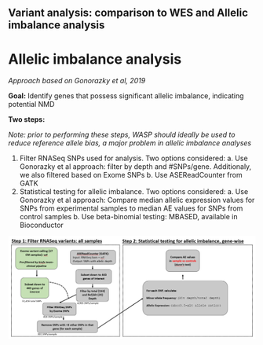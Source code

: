 ## Variant analysis: comparison to WES and Allelic imbalance analysis



# Allelic imbalance analysis
*Approach based on Gonorazky et al, 2019*

**Goal:** Identify genes that possess significant allelic imbalance, indicating potential NMD

**Two steps:**

*Note: prior to performing these steps, WASP should ideally be used to reduce reference allele bias, a major problem in allelic imbalance analyses*

1. Filter RNASeq SNPs used for analysis. Two options considered:
    a. Use Gonorazky et al approach: filter by depth and #SNPs/gene. Additionaly, we also filtered based on Exome SNPs
    b. Use ASEReadCounter from GATK
2. Statistical testing for allelic imbalance. Two options considered:
    a. Use Gonorazky et al approach: Compare median allelic expression values for SNPs from experimental samples to median AE values for SNPs from control samples
    b. Use beta-binomial testing: MBASED, available in Bioconductor

![AI](https://github.com/jenna-labelle/UKy-Cardio-Analsyis-RNASeq-miRNASeq/blob/master/VariantAnalysis/AIApproach.PNG)

